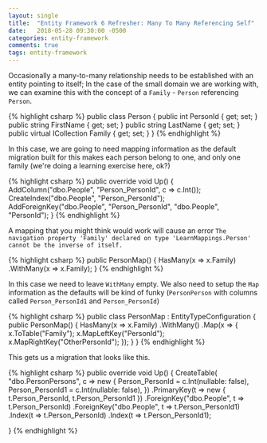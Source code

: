 ```yaml
---
layout: single
title:  "Entity Framework 6 Refresher: Many To Many Referencing Self"
date:   2018-05-28 09:30:00 -0500
categories: entity-framework
comments: true
tags: entity-framework
---
```


Occasionally a many-to-many relationship needs to be established with an entity pointing to itself;  In the case of the small domain we are working with, we can examine this with the concept of a `Family` - `Person` referencing `Person`.   

{% highlight csharp %}
public class Person
{
    public int PersonId { get; set; }
    public string FirstName { get; set; }
    public string LastName { get; set; }
    public virtual ICollection<Person> Family { get; set; }
}
{% endhighlight %}

In this case, we are going to need mapping information as the default migration built for this makes each person belong to one, and only one family (we're doing a learning exercise here, ok?)

{% highlight csharp %}
public override void Up()
{
    AddColumn("dbo.People", "Person_PersonId", c => c.Int());
    CreateIndex("dbo.People", "Person_PersonId");
    AddForeignKey("dbo.People", "Person_PersonId", "dbo.People", "PersonId");
}
{% endhighlight %}

A mapping that you might think would work will cause an error `The navigation property 'Family' declared on type 'LearnMappings.Person' cannot be the inverse of itself.`

{% highlight csharp %}
public PersonMap()
{
    HasMany(x => x.Family)
        .WithMany(x => x.Family);
}
{% endhighlight %}

In this case we need to leave `WithMany` empty.  We also need to setup the `Map` information as the defaults will be kind of funky (`PersonPerson` with columns called `Person_PersonId1` and `Person_PersonId`)

{% highlight csharp %}
public class PersonMap : EntityTypeConfiguration<Person>
{
    public PersonMap()
    {
        HasMany(x => x.Family)
            .WithMany()
            .Map(x =>
            {
                x.ToTable("Family");
                x.MapLeftKey("PersonId");
                x.MapRightKey("OtherPersonId");
            });
    }
}
{% endhighlight %}

This gets us a migration that looks like this.

{% highlight csharp %}
public override void Up()
{
    CreateTable(
        "dbo.PersonPersons",
        c => new
            {
                Person_PersonId = c.Int(nullable: false),
                Person_PersonId1 = c.Int(nullable: false),
            })
        .PrimaryKey(t => new { t.Person_PersonId, t.Person_PersonId1 })
        .ForeignKey("dbo.People", t => t.Person_PersonId)
        .ForeignKey("dbo.People", t => t.Person_PersonId1)
        .Index(t => t.Person_PersonId)
        .Index(t => t.Person_PersonId1);
    
}
{% endhighlight %}

